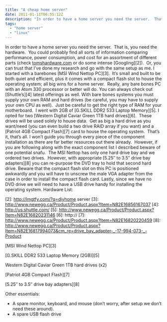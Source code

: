 ```yaml
---
title: "A cheap home server" 
date: 2011-01-11T06:55:12Z
description: "In order to have a home server you need the server.  That is, you need the hardware.  You could probably find all sorts of information comparing performance, power consumption, and cost for an assortment of different parts (check tomshardware.com or do some intense).  Or, you can trust that I’ve done my research and go with the same setup as me."
tags:
  - "home server"  
  - "linux"
---
```


In order to have a home server you need the server.  That is, you need the hardware.  You could probably find all sorts of information comparing performance, power consumption, and cost for an assortment of different parts (check [tomshardware.com][1] or do some intense [Googling][2]).  Or, you can trust that I’ve done my research and go with the same setup as me. I started with a barebones [MSI Wind Nettop PC][3].  It’s small and built to be both quiet and efficient, plus it comes with a compact flash slot to house the operating system; all big wins for a home server.  Really, any bare bones PC with an Atom 330 processor or better will do. You can always check out [Shuttle’s][4] latest offerings as well. With bare bones systems you must supply your own RAM and hard drives (be careful, you may have to supply your own CPU as well).  Just be careful to get the right type of RAM for your motherboard.  I went with 2GB of [G.SKILL DDR2 533 Laptop Memory][5]. I opted for two [Western Digital Caviar Green 1TB hard drives][6].  These drives will be used solely to house data.  Get as big a hard drive as you want/need (you can even build a two drive RAID array if you want) and a [Patriot 4GB Compact Flash][7] card to house the operating system.  That’s it, that’s all. I won’t guide you through every piece of the component installation as there are far better resources out there already.  However, if you are following along with the exact component list I described beware of one potential snafu.  The MSI Nettop has only one hard drive bay and we ordered two drives.  However, with appropriate [5.25″ to 3.5″ drive bay adapters][8] you can re-purpose the DVD tray to hold that second hard drive. Beware that the compact flash slot on this PC is positioned awkwardly and you will have to unscrew the male VGA adapter from the case in order to install the compact flash card. Lastly, since we have no DVD drive we will need to have a USB drive handy for installing the operating system. Hardware List:

 [1]: http://www.tomshardware.com
 [2]: http://lmgtfy.com/?q=diyhome server
 [3]: http://www.newegg.ca/Product/Product.aspx?Item=N82E16856167037
 [4]: http://us.shuttle.com/
 [5]: http://www.newegg.ca/Product/Product.aspx?Item=N82E16820231146
 [6]: http://
 [7]: http://www.newegg.ca/Product/Product.aspx?Item=N82E16820220459
 [8]: http://www.newegg.ca/Product/Product.aspx?Item=N82E16817994073&cm_re=drive_bay_adapter-_-17-994-073-_-Product

[MSI Wind Nettop PC][3]

[G.SKILL DDR2 533 Laptop Memory (2GB)][5]

Western Digital Caviar Green 1TB hard drives (x2)

[Patriot 4GB Compact Flash][7]

[5.25″ to 3.5″ drive bay adapters][8]

Other essentials:

*   A spare monitor, keyboard, and mouse (don’t worry, after setup we don’t need these around).
*   A spare USB flash drive
